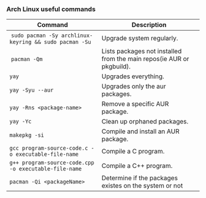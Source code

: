 ### Arch Linux useful commands
| **Command** | **Description** |
| --------------|-------------------|
| `sudo pacman -Sy archlinux-keyring && sudo pacman -Su` | Upgrade system regularly. |
| `pacman -Qm` | Lists packages not installed from the main repos(ie AUR or pkgbuild). |
| `yay` | Upgrades everything. |
| `yay -Syu --aur` | Upgrades only the aur packages. |
| `yay -Rns <package-name>` | Remove a specific AUR package. |
| `yay -Yc` | Clean up orphaned packages. |
| `makepkg -si` | Compile and install an AUR package. |
| `gcc program-source-code.c -o executable-file-name` | Compile a C program. |
| `g++ program-source-code.cpp -o executable-file-name` | Compile a C++ program. |
| `pacman -Qi <packageName>` | Determine if the packages existes on the system or not |

 
